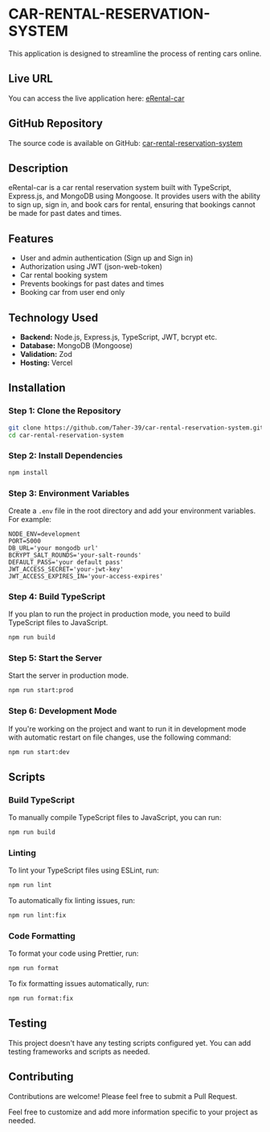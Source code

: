 # CAR-RENTAL-RESERVATION-SYSTEM

This application is designed to streamline the process of renting cars online. 

## Live URL
You can access the live application here: [eRental-car](https://eRental-car.vercel.app)

## GitHub Repository
The source code is available on GitHub: [car-rental-reservation-system](https://github.com/Taher-39/car-rental-reservation-system)

## Description
eRental-car is a car rental reservation system built with TypeScript, Express.js, and MongoDB using Mongoose. It provides users with the ability to sign up, sign in, and book cars for rental, ensuring that bookings cannot be made for past dates and times.

## Features
- User and admin authentication (Sign up and Sign in)
- Authorization using JWT (json-web-token)
- Car rental booking system
- Prevents bookings for past dates and times
- Booking car from user end only

## Technology Used
- **Backend:** Node.js, Express.js, TypeScript, JWT, bcrypt etc.
- **Database:** MongoDB (Mongoose)
- **Validation:** Zod
- **Hosting:** Vercel

## Installation

### Step 1: Clone the Repository
```bash
git clone https://github.com/Taher-39/car-rental-reservation-system.git
cd car-rental-reservation-system
```

### Step 2: Install Dependencies
```bash
npm install
```

### Step 3: Environment Variables
Create a `.env` file in the root directory and add your environment variables. For example:
```plaintext
NODE_ENV=development
PORT=5000
DB_URL='your mongodb url'
BCRYPT_SALT_ROUNDS='your-salt-rounds'
DEFAULT_PASS='your default pass'
JWT_ACCESS_SECRET='your-jwt-key'
JWT_ACCESS_EXPIRES_IN='your-access-expires'
```

### Step 4: Build TypeScript
If you plan to run the project in production mode, you need to build TypeScript files to JavaScript.
```bash
npm run build
```

### Step 5: Start the Server
Start the server in production mode.
```bash
npm run start:prod
```

### Step 6: Development Mode
If you're working on the project and want to run it in development mode with automatic restart on file changes, use the following command:
```bash
npm run start:dev
```

## Scripts

### Build TypeScript
To manually compile TypeScript files to JavaScript, you can run:
```bash
npm run build
```

### Linting
To lint your TypeScript files using ESLint, run:
```bash
npm run lint
```

To automatically fix linting issues, run:
```bash
npm run lint:fix
```

### Code Formatting
To format your code using Prettier, run:
```bash
npm run format
```

To fix formatting issues automatically, run:
```bash
npm run format:fix
```

## Testing
This project doesn't have any testing scripts configured yet. You can add testing frameworks and scripts as needed.

## Contributing
Contributions are welcome! Please feel free to submit a Pull Request.


Feel free to customize and add more information specific to your project as needed.